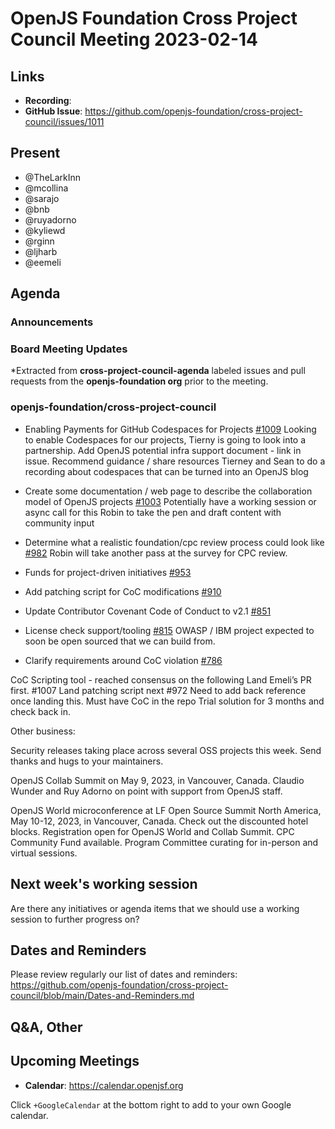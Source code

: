 # OpenJS Foundation Cross Project Council Meeting 2023-02-14

## Links

* **Recording**:
* **GitHub Issue**: https://github.com/openjs-foundation/cross-project-council/issues/1011

## Present

* @TheLarkInn
* @mcollina
* @sarajo
* @bnb
* @ruyadorno
* @kyliewd
* @rginn
* @ljharb
* @eemeli

## Agenda

### Announcements

### Board Meeting Updates

*Extracted from **cross-project-council-agenda** labeled issues and pull requests from the **openjs-foundation org** prior to the meeting.

### openjs-foundation/cross-project-council

* Enabling Payments for GitHub Codespaces for Projects [#1009](https://github.com/openjs-foundation/cross-project-council/issues/1009)
Looking to enable Codespaces for our projects, Tierny is going to look into a partnership.
Add OpenJS potential infra support document - link in issue. 
Recommend guidance / share resources
Tierney and Sean to do a recording about codespaces that can be turned into an OpenJS blog

* Create some documentation / web page to describe the collaboration model of OpenJS projects [#1003](https://github.com/openjs-foundation/cross-project-council/issues/1003)
Potentially have a working session or async call for this
Robin to take the pen and draft content with community input

* Determine what a realistic foundation/cpc review process could look like [#982](https://github.com/openjs-foundation/cross-project-council/issues/982)
Robin will take another pass at the survey for CPC review.

* Funds for project-driven initiatives [#953](https://github.com/openjs-foundation/cross-project-council/issues/953)

* Add patching script for CoC modifications [#910](https://github.com/openjs-foundation/cross-project-council/issues/910)

* Update Contributor Covenant Code of Conduct to v2.1 [#851](https://github.com/openjs-foundation/cross-project-council/pull/851)

* License check support/tooling [#815](https://github.com/openjs-foundation/cross-project-council/issues/815)
OWASP / IBM project expected to soon be open sourced that we can build from.

* Clarify requirements around CoC violation [#786](https://github.com/openjs-foundation/cross-project-council/issues/786)

CoC Scripting tool - reached consensus on the following
Land Emeli’s PR first. #1007
Land patching script next #972
Need to add back reference once landing this.
Must have CoC in the repo
Trial solution for 3 months and check back in.

Other business:

Security releases taking place across several OSS projects this week. Send thanks and hugs to your maintainers. 

OpenJS Collab Summit on May 9, 2023, in Vancouver, Canada. Claudio Wunder and Ruy Adorno on point with support from OpenJS staff.

OpenJS World microconference at LF Open Source Summit North America, May 10-12, 2023, in Vancouver, Canada.
Check out the discounted hotel blocks.
Registration open for OpenJS World and Collab Summit.
CPC Community Fund available.
Program Committee curating for in-person and virtual sessions.

## Next week's working session

Are there any initiatives or agenda items that we should use a working session to further progress on?

## Dates and Reminders

Please review regularly our list of dates and reminders:
https://github.com/openjs-foundation/cross-project-council/blob/main/Dates-and-Reminders.md

## Q&A, Other

## Upcoming Meetings

* **Calendar**: <https://calendar.openjsf.org>

Click `+GoogleCalendar` at the bottom right to add to your own Google calendar.
